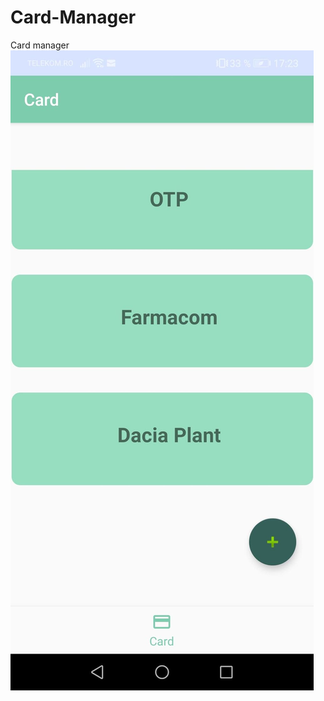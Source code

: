 # Card-Manager
Card manager
![Preview1](https://github.com/raduwolf12/Card-Manager/blob/main/Img/Main.jpg)
